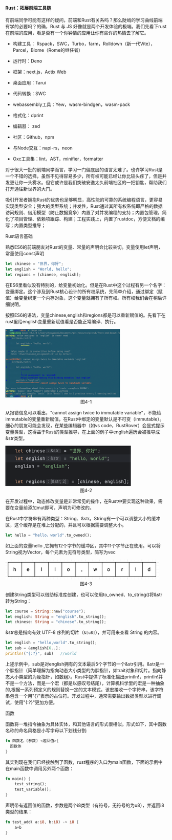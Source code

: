 #### Rust：拓展前端工具链

​      有前端同学可能有这样的疑问，前端和Rust有关系吗？那么陡峭的学习曲线前端有学的必要吗？的确，Rust 与 JS 好像就是两个开发体验的极端。我们先看下rust在前端的应用，看是否有一个你钟情的应用让你有些许的热情去了解它。

- 构建工具： Rspack，SWC，Turbo，farm，Rolldown（新一代Vite），Parcel，Biome（Rome的继任者）

- 运行时：Deno

- 框架：next.js，Actix Web

- 桌面应用：Tarui

- 代码转换：SWC   

- webassembly工具：Yew，wasm-bindgen，wasm-pack

- 格式化：dprint

- 编辑器： zed

- 社区：Github，npm

- 与Node交互：napi-rs，neon

- Oxc工具集：lint，AST，minifier，formatter

  
  

​     对于很大一批的前端同学而言，学习一门偏底层的语言太难了。也许学习Rust是一个不错的选择，虽然不见得容易多少，所有权可能已经让你比较头疼了，但是并发更让你一头雾水。但它或许是我们突破安逸太久前端社区的一把钥匙，帮助我们打开通往新世界的大门。

   吸引开发者拥抱Rust的优势也足够明显，高性能的可靠的系统编程语言，更容易实现类型安全；强大的类型系统；并发性，Rust通过其所有权系统即严格的数据访问规则、借用模型（防止数据竞争）内置了对并发编程的支持；内置包管理，简化了项目管理、依赖项跟踪、构建；工程实践上，内置了rustdoc，方便文档的编写；内置类型推导；

Rust语言基础

熟悉ES6的前端朋友对Rust的变量、常量的声明会比较亲切。变量使用let声明，常量使用const声明

```rust
let chinese = "世界，你好";
let english = "World, hello";
let regions = [chinese, english];
```

在ES6里看似没有特别的，给变量初始化。但是在Rust中这个过程有另一个名字：变量绑定。这个涉及到Rust核心设计的所有权系统，先简单介绍，通过绑定（赋值）给变量绑定一个内存对象，这个变量就拥有了所有权。所有权我们会在稍后详细说明。

按照ES6的语法，变量chinese,english和regions都是可以重新赋值的。先看下在rust里给english变量重新赋值看是否能正常编译、执行。

<img src="./media/ch4/4-1.jpeg" style="zoom:35%;"/>

<center>图4-1</center>   

从报错信息可以看出，"cannot assign twice to immutable variable"，不能给immutable的变量重新赋值，在Rust中绑定的变量默认是不可变（immutable）。细心的朋友可能会发现，在某些编辑器中（如vs code，RustRover）会显式提示变量类型，这得益于Rust的类型推导，在上面的例子中english遍历会被推导成&str类型。

<img src="./media/ch4/4-2.jpeg" style="zoom:55%;"/>

<center>图4-2</center> 

在开发过程中，动态修改变量是非常常见的操作，在Rust中要实现这种效果，需要在变量前添加mut即可，声明为可修改的。

在Rust中字符串有两种类型：String、&str。String有一个可以调整大小的缓冲区，这个缓存是在堆上分配的，并且可以根据需要调整大小。

```rust
let hello = "hello，world".to_owned();
```

如上面的变量hello ,它拥有12个字节的缓冲区，其中11个字节正在使用。可以将String视为Vector，每个元素为无符号类型，简写为vec<u8>

<img src="./media/ch4/4-3.jpeg" style="zoom:55%;"/>

<center>图4-3</center> 

创建String类型可以借助标准库创建，也可以使用to_owned、to_string()将&str转为String：

```rust
let course = String::new("course");
let english: String = "english".to_string(); 
let chinese: String = "chinese".to_string(); 
```

&str总是指向有效 UTF-8 序列的切片（`&[u8]`），并可用来查看 String 的内容。

```rust
let english = "hello,world".to_string();
let sub = &english[6..];
println!("{:?}", sub)   //world
```

上述示例中，sub是对english拥有的文本最后5个字节的一个&str引用。&str是一个胖指针（简单理解为指向动态大小类型的为胖指针，如trait对象和切片。指向静态大小类型的为瘦指针，如数组）。Rust中提供了标准化输出println!，println!并不是一个方法，而是一个宏（都是以感叹号结尾），计算机科学里的宏是一种抽象的,根据一系列预定义的规则替换一定的文本模式。该宏接收一个字符串，该字符串包含一个用"{}"表示的占位符。开发过程中，通常需要输出数据类型以进行调试，使用"{:?}"更加方便。

函数

函数将一堆指令抽象为具体实体，和其他语言的形式很相似。形式如下，其中函数名称的命名风格是小写字母以下划线分割: 

```rust
fn 函数名 (参数) <返回值>{
  函数体
}
```

其实到现在我们已经接触到了函数，rust程序的入口为main函数，下面的示例中在main函数中调用另外两个函数：

```rust
fn main() {
    test_string();
    test_variable();
}
```

声明带有返回值的函数，参数是两个i8类型（有符号，无符号的为u8），并返回i8类型的结果：

```rust
fn test_add( a:i8, b:i8) -> i8 {
    a+b
}
```



